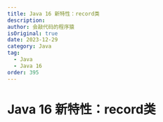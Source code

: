 ```yaml
---
title: Java 16 新特性：record类
description:
author: 会敲代码的程序猿
isOriginal: true
date: 2023-12-29
category: Java
tag:
  - Java
  - Java 16
order: 395
---
```


# Java 16 新特性：record类
